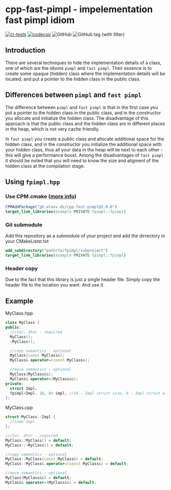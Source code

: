 # cpp-fast-pimpl - impelementation fast pimpl idiom

[![ci-tests](https://github.com/alexv-ds/cpp-fast-pimpl/actions/workflows/ci-tests.yml/badge.svg?branch=main&event=push)](https://github.com/alexv-ds/cpp-fast-pimpl/actions/workflows/ci-tests.yml)
[![codecov](https://codecov.io/gh/alexv-ds/cpp-fast-pimpl/graph/badge.svg?token=KCVH4WEFUK)](https://codecov.io/gh/alexv-ds/cpp-fast-pimpl)
![GitHub](https://img.shields.io/github/license/sasichkamega/cpp-fast-pimpl)
![GitHub tag (with filter)](https://img.shields.io/github/v/tag/sasichkamega/cpp-fast-pimpl)

## Introduction

There are several techniques to hide the implementation details of a class, one of which are the idioms `pimpl`
and `fast pimpl`.
Their essence is to create some opaque (hidden) class where the implementation details will be located,
and put a pointer to the hidden class in the public class.

## Differences between `pimpl` and `fast pimpl`

The difference between `pimpl` and `fast pimpl` is that in the first case you put a pointer to the hidden class in the
public class, and in the constructor you allocate and initialize the hidden class. The disadvantage of this approach is
that the public class and the hidden class are in different places in the heap, which is not very cache friendly.

In `fast pimpl` you create a public class and allocate additional space for the hidden class, and in the constructor you
initialize the additional space with your hidden class, thus all your data in the heap will lie next to each other -
this will give a performance boost. Among the disadvantages of `fast pimpl` it should be noted that you will need to
know the size and aligment of the hidden class at the compilation stage.

## Using `fpimpl.hpp`

### Use CPM.cmake ([more info](https://github.com/cpm-cmake/CPM.cmake))

```cmake
CPMAddPackage("gh:alexv-ds/cpp-fast-pimpl@2.0.0")
target_link_libraries(example PRIVATE fpimpl::fpimpl)
```

### Git submodule

Add this repository as a submodule of your project and add the dirrectory in your CMakeListst.txt 

```cmake
add_subdirectory("path/to/fpimpl/subproject")
target_link_libraries(example PRIVATE fpimpl::fpimpl)
```

### Header copy

Due to the fact that this library is just a single header file. Simply copy the header file to the location you want. And use it.

## Example

MyClass.hpp

```c++
class MyClass {
public:
  //ctor, dtor - required
  MyClass(); 
  ~MyClass();

  //copy semantics - optional
  MyClass(const MyClass&); 
  MyClass& operator=(const MyClass&); 

  //move semantics - optional
  MyClass(MyClass&&);
  MyClass& operator=(MyClass&&);
private:
  struct Impl;
  fpimpl<Impl, 16, 8> impl; //16 - Impl struct size, 8 - Impl struct aligment 
};
```

MyClass.cpp

```c++
struct MyClass::Impl {
  //some impl
};

//ctor, dtor - required
MyClass::MyClass() = default; 
MyClass::~MyClass() = default;

//copy semantics - optional
MyClass::MyClass(const MyClass&) = default;
MyClass::MyClass& operator=(const MyClass&) = default;

//move semantics - optional
MyClass(MyClass&&) = default;
MyClass& operator=(MyClass&&) = default;
```
